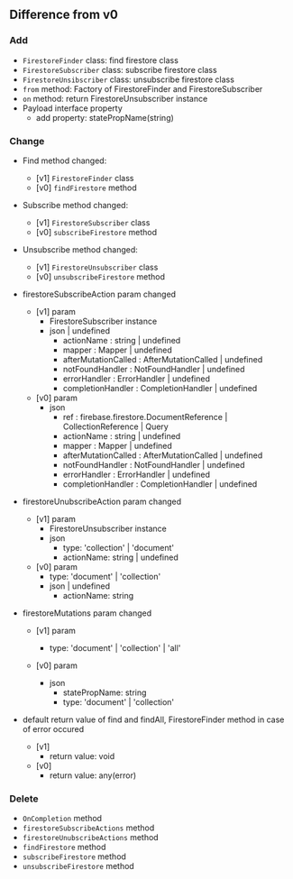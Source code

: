 ## Difference from v0

### Add

- `FirestoreFinder` class: find firestore class
- `FirestoreSubscriber` class: subscribe firestore class
- `FirestoreUnsibscriber` class: unsubscribe firestore class
- `from` method: Factory of FirestoreFinder and FirestoreSubscriber
- `on` method: return FirestoreUnsubscriber instance
- Payload interface property
  - add property: statePropName(string)

### Change

- Find method changed:

  - [v1] `FirestoreFinder` class
  - [v0] `findFirestore` method

- Subscribe method changed:

  - [v1] `FirestoreSubscriber` class
  - [v0] `subscribeFirestore` method

- Unsubscribe method changed:

  - [v1] `FirestoreUnsubscriber` class
  - [v0] `unsubscribeFirestore` method

- firestoreSubscribeAction param changed

  - [v1] param
    - FirestoreSubscriber instance
    - json | undefined
      - actionName : string | undefined
      - mapper : Mapper | undefined
      - afterMutationCalled : AfterMutationCalled | undefined
      - notFoundHandler : NotFoundHandler | undefined
      - errorHandler : ErrorHandler | undefined
      - completionHandler : CompletionHandler | undefined
  - [v0] param
    - json
      - ref : firebase.firestore.DocumentReference | CollectionReference | Query
      - actionName : string | undefined
      - mapper : Mapper | undefined
      - afterMutationCalled : AfterMutationCalled | undefined
      - notFoundHandler : NotFoundHandler | undefined
      - errorHandler : ErrorHandler | undefined
      - completionHandler : CompletionHandler | undefined

- firestoreUnubscribeAction param changed

  - [v1] param
    - FirestoreUnsubscriber instance
    - json
      - type: 'collection' | 'document'
      - actionName: string | undefined
  - [v0] param
    - type: 'document' | 'collection'
    - json | undefined
      - actionName: string

- firestoreMutations param changed

  - [v1] param
    - type: 'document' | 'collection' | 'all'
  - [v0] param

    - json
      - statePropName: string
      - type: 'document' | 'collection'

- default return value of find and findAll, FirestoreFinder method in case of error occured
  - [v1]
    - return value: void
  - [v0]
    - return value: any(error)

### Delete

- `OnCompletion` method
- `firestoreSubscribeActions` method
- `firestoreUnubscribeActions` method
- `findFirestore` method
- `subscribeFirestore` method
- `unsubscribeFirestore` method
